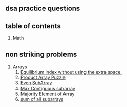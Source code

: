 ## dsa practice questions

## table of contents

1. Math

## non striking problems

1. Arrays
   1. [Equilibrium index without using the extra space.](https://github.com/rangaraju29139/programming-practice/blob/master/dsa/Arrays/3%20Equilibrium%20index.md#problem-description)
   2. [Product Array Puzzle](https://github.com/rangaraju29139/programming-practice/blob/master/dsa/Arrays/8.%20Product%20array%20puzzle.md#product-array-puzzle)
   3. [Even SubArray](Arrays/13.%20Even%20Subarrays.md)
   4. [Max Contiguous subarray](Arrays/15.Max%20Sum%20Contiguous%20Subarray.md)
   5. [Majority Element of Array](Leetcode/169.%20Majority%20Element.md)
   6. [sum of all subarrays](Arrays/16.%20sum%20of%20all%20subarrays.md)
